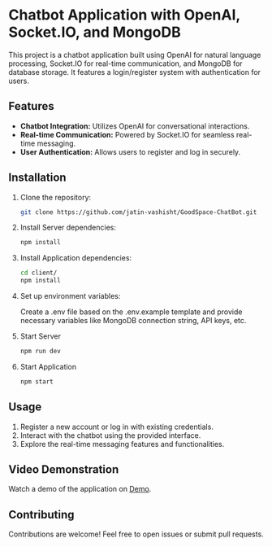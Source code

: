 # Chatbot Application with OpenAI, Socket.IO, and MongoDB

This project is a chatbot application built using OpenAI for natural language processing, Socket.IO for real-time communication, and MongoDB for database storage. It features a login/register system with authentication for users.

## Features

- **Chatbot Integration:** Utilizes OpenAI for conversational interactions.
- **Real-time Communication:** Powered by Socket.IO for seamless real-time messaging.
- **User Authentication:** Allows users to register and log in securely.

## Installation

1. Clone the repository:

   ```bash
   git clone https://github.com/jatin-vashisht/GoodSpace-ChatBot.git

2. Install Server dependencies:
    
    ```bash
    npm install
    
3. Install Application dependencies:
    
    ```bash
    cd client/
    npm install
    
4. Set up environment variables:

    Create a .env file based on the .env.example template and provide necessary variables like MongoDB connection string, API keys, etc.
    
5. Start Server
    
    ```bash
    npm run dev
    
6. Start Application 
    
    ```bash
    npm start
    
## Usage

1. Register a new account or log in with existing credentials.
2. Interact with the chatbot using the provided interface.
3. Explore the real-time messaging features and functionalities.

## Video Demonstration

Watch a demo of the application on [Demo](https://firebasestorage.googleapis.com/v0/b/disney-plus-hotstar-clon-13914.appspot.com/o/videos%2FChatBot%20demo.mov?alt=media&token=006b51e5-0db4-402a-b5dc-00425945f08b).

## Contributing

Contributions are welcome! Feel free to open issues or submit pull requests.


